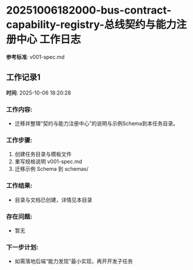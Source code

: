 ﻿# 20251006182000-bus-contract-capability-registry-总线契约与能力注册中心 工作日志
**参考标准**: v001-spec.md

## 工作记录1
**时间**: 2025-10-06 18:20:28
### 工作内容:
- 迁移并整理“契约与能力注册中心”的说明与示例Schema到本任务目录。
### 工作步骤:
1. 创建任务目录与模板文件
2. 重写规格说明 v001-spec.md
3. 迁移示例 Schema 到 schemas/
### 工作结果:
- 目录与文档已创建，详情见本目录
### 存在问题:
- 暂无
### 下一步计划:
- 如需落地后端“能力发现”最小实现，再开开发子任务
